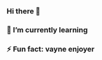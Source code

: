 ### Hi there 👋

<!--
**RealAdithS/RealAdithS** is a ✨ _special_ ✨ repository because its `README.md` (this file) appears on your GitHub profile.



- 🔭  I’m currently working on - life

- 👯 I’m looking to collaborate- on anything


-->
### 🌱 I’m currently learning 
### ⚡ Fun fact: vayne enjoyer

